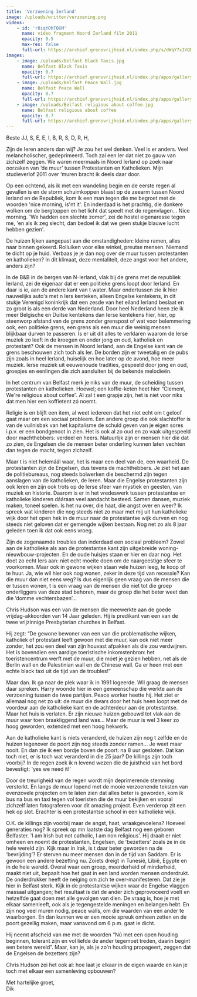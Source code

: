 ```yaml
---
title: 'Verzoening Ierland'
image: /uploads/written/verzoening.png
videos:
    - id: 'r8iqYOhTQGM'
      name: video fragment Noord Ierland film 2011
      opacity: 0.5
      max-res: false
      full-url: https://archief.grensvrijheid.nl/index.php/s/dWqY7xIVQRx21zB
images:
    - image: /uploads/Belfast Black Taxis.jpg
      name: Belfast Black Taxis
      opacity: 0.7
      full-url: https://archief.grensvrijheid.nl/index.php/apps/galleryplus?view=galleryplus#Beeldarchief%2F1998%2010%20FOTO'S%20Belfast%20-dia's-
    - image: /uploads/Belfast Peace Wall.jpg
      name: Belfast Peace Wall
      opacity: 0.7
      full-url: https://archief.grensvrijheid.nl/index.php/apps/galleryplus?view=galleryplus#Beeldarchief%2F1998%2010%20FOTO'S%20Belfast%20-dia's-
    - image: /uploads/Belfast religious about coffee.jpg
      name: Belfast religious about coffee
      opacity: 0.7
      full-url: https://archief.grensvrijheid.nl/index.php/apps/galleryplus?view=galleryplus#Beeldarchief%2F1998%2010%20FOTO'S%20Belfast%20-dia's-
---
```


Beste JJ, S, E, E, I, B, R, S, D, R, H,

Zijn de Ieren anders dan wij? Je zou het wel denken. Veel is er anders. Veel melancholischer, gedeprimeerd. Toch zal een Ier dat niet zo gauw van zichzelf zeggen. 
We waren meermaals in Noord Ierland op zoek naar oorzaken van ‘de muur’ tussen Protestanten en Katholieken. Mijn studieverlof 2011 over ‘muren bracht ik deels daar door. 

Op een ochtend, als ik met een wandeling begin en de eerste regen al gevallen is en de storm schuimkoppen blaast op de zeearm tussen Noord Ierland en de Republiek, kom ik een man tegen die me begroet met de woorden 'nice morning, is'nt it'. En inderdaad is het prachtig, die donkere wolken om de bergtoppen en het licht dat speelt met de regenvlagen... Nice morning. 'We hadden een slechte zomer', zei de hostel eigenaresse tegen me, 'en als ik zeg slecht, dan bedoel ik dat we geen stukje blauwe lucht hebben gezien'. 

De huizen lijken aangepast aan die omstandigheden: kleine ramen, alles naar binnen gekeerd. Rolluiken voor elke winkel, preutse mensen. Niemand te dicht op je huid. Verbaas je je dan nog over de muur tussen protestanten en katholieken? In dit klimaat, deze mentaliteit, deze angst voor het andere, anders zijn?

In de B&B in de bergen van N-Ierland, vlak bij de grens met de republiek Ierland, zei de eigenaar dat er een politieke grens loopt door Ierland. En daar is ie, aan de andere kant van t water. Maar ondertussen zie ik hier nauwelijks auto's met n Iers kenteken, alleen Engelse kentekens, in dit stukje Verenigd koninkrijk dat een zesde van het eiland Ierland beslaat en zo groot is als een derde van Nederland. Door heel Nederland heen zie ik meer Belgische en Duitse kentekens dan Ierse kentekens hier, hier, op steenworp afstand van de grens zonder grenspost of wat voor belemmering ook,  een politieke grens, een grens als een muur die weinig mensen blijkbaar durven te passeren. 
Is er uit dit alles te verklaren waarom de Ierse muziek zo leeft in de kroegen en onder jong en oud, katholiek en protestant? Ook de mensen in Noord Ierland, aan de Engelse kant van de grens beschouwen zich toch als Ier. De borden zijn er tweetalig en de pubs zijn zoals in heel Ierland, huiselijk en hoe later op de avond, hoe meer muziek. Ierse muziek uit eeuwenoude tradities, gespeeld door jong en oud, groepjes en eenlingen die zich aansluiten bij de bekende melodieën. 

In het centrum van Belfast merk je niks van de muur, de scheiding tussen protestanten en katholieken. Hoewel; een koffie-keten heet hier “Clement, We're religious about coffee”. Al zal t een grapje zijn, het is niet voor niks dat men hier een koffietent zó noemt. 

Religie is en blijft een item, al weet iedereen dat het niet echt om t geloof gaat maar om een sociaal probleem. Een andere groep die ook slachtoffer is van de vuilnisbak van het kapitalisme de schuld geven van je eigen sores i.p.v. er een bondgenoot in zien. Het is ook al zo oud en zo vaak uitgespeeld door machthebbers: verdeel en heers. Natuurlijk zijn er mensen hier die dat zo zien, de Engelsen die de mensen beter onderling kunnen laten vechten dan tegen de macht, tegen zichzelf. 

Maar t is niet helemáál waar, het is maar een deel van de, een waarheid. De protestanten zijn de Engelsen, dus tevens de machthebbers. Je ziet het aan de politiebureaus, nog steeds bolwerken die beschermd zijn tegen aanslagen van de katholieken, de Ieren. Maar die Engelse protestanten zijn ook Ieren en zijn ook trots op de Ierse sfeer van mystiek en geesten, van muziek en historie. Daarom is er in het vredeswerk tussen protestantse en katholieke kinderen dááraan veel aandacht besteed. Samen dansen, muziek maken, toneel spelen. Is het nu over, die haat, die angst over en weer? Ik spreek wat kinderen die nog steeds niet zo maar met mij uit hun katholieke wijk door het open hek in de muur naar de protestantse wijk durven en nog steeds niet geloven dat er gemengde wijken bestaan. Nog net zo als 8 jaar geleden toen ik dat ook eens vroeg. 

Zijn de zogenaamde troubles dan inderdaad een sociaal probleem? Zowel aan de katholieke als aan de protestantse kant zijn uitgebreide woning-nieuwbouw-projecten. En de oude huisjes staan er hier en daar nog. Het doet zo echt Iers aan: niet echt moeite doen om de naargeestige sfeer te voorkomen. Maar ook in gewone wijken staan vele huizen leeg, te koop of te huur. Ja, wie wil hier ook nog wonen, zeker in deze tijd van recessie?
Kan die muur dan niet eens weg? Is dus eigenlijk geen vraag van de mensen die er tussen wonen, t is een vraag van de mensen die niet tot die groep onderliggers van deze stad behoren, maar de groep die het beter weet dan die ’domme vechtersbazen’...

Chris Hudson was een van de mensen die meewerkte aan de goede vrijdag-akkoorden van 14 Jaar geleden. Hij is predikant van een van de twee vrijzinnige Presbyterian churches in Belfast. 

Hij zegt: “De gewone bewoner van een van die problematische wijken, katholiek of protestant leeft gewoon met die muur, kan ook niet meer zonder, het zou een deel van zijn houvast afpakken als die zou verdwijnen. Het is bovendien een aardige toeristische inkomstenbron: het toeristencentrum werft met de muur, die móet je gezien hebben, net als de Berlin wall en de Palestinian wall en de Chinese wall. Ga er heen met een echte black taxi uit de tijd van de troubles!”

Maar dan. Ik ga naar de plek waar ik in 1991 logeerde. Wil graag de mensen daar spreken. Harry woonde hier in een gemeenschap die werkte aan de verzoening tussen de twee partijen. Peace worker heette hij. Het ziet er allemaal nog net zo uit: de muur die dwars door het huis heen loopt met de voordeur aan de katholieke kant en de achterdeur aan de protestantse. Maar het huis is verlaten. Er zijn nieuwe huizen gebouwd tot vlak aan de muur waar toen braakliggend land was... Maar de muur is wel 3 keer zo hoog geworden, extended met een hoog hekwerk.

Aan de katholieke kant is niets veranderd, de huizen zijn nog t zelfde en de huizen tegenover de poort zijn nog steeds zonder ramen... Je weet maar nooit. En dan zie ik een bordje boven de poort: na 8 uur gesloten. Dat kan toch niet, er is toch wat veranderd in die 25 jaar? De killings zijn toch voorbij? In de regen zoek ik n levend wezen die de juistheid van het bord bevestigt: 'yes we need it!'

Door de treurigheid van de regen wordt mijn deprimerende stemming versterkt. En langs de muur lopend met de mooie verzoenende teksten van evenzovele projecten om te laten zien dat alles beter is geworden, kom ik bus na bus en taxi tegen vol toeristen die de muur bekijken en vooral zichzelf laten fotograferen voor dit amazing project. Even verderop zit een hek op slot. Erachter is een protestantse school in een katholieke wijk.

O.K. de killings zijn voorbij maar de angst, haat, wraakgevoelens? Hoeveel generaties nog? Ik spreek op mn laatste dag Belfast nog een geboren Belfaster. 'I am Irish but not catholic, I am non religious'. Hij draait er niet omheen en noemt de protestanten, Engelsen, de 'bezetters' zoals ze in de hele wereld zijn. Kijk maar in Irak, is t daar beter geworden na de ‘bevrijding’? Er sterven nu meer mensen dan in de tijd van Saddam. Er is gewoon een andere bezetting nu. Zoiets dreigt in Tunesië, Libië, Egypte en in de hele wereld. Overal waar een groep, meerderheid of minderheid, maakt niet uit, bepaalt hoe het gaat in een land worden mensen onderdrukt. De onderdrukker heeft de neiging om zich te over-manifesteren. Dat zie je hier in Belfast sterk. Kijk in de protestantse wijken waar de Engelse vlaggen massaal uitgangen; het resultaat is dat de ander zich geprovoceerd voelt en hetzelfde gaat doen met alle gevolgen van dien. De vraag is, hoe je met elkaar samenleeft, ook als je tegengestelde meningen en belangen hebt. En zijn nog veel muren nodig, peace walls, om die waarden van een ander te waarborgen. En dan kunnen we er een mooie spreuk omheen zetten en de poort gezellig maken, maar vanavond om 6 p.m. gaat ie dicht.

Hij neemt afscheid van me met de woorden “Nú met een open houding beginnen, tolerant zijn en vol liefde de ander tegemoet treden, daarin begint een betere wereld”. Maar, kan je, als je zo'n houding propageert, zeggen dat de Engelsen de bezetters zijn? 

Chris Hudson zei het ook al: hoe laat je elkaar in de eigen waarde en kan je toch met elkaar een samenleving opbouwen?

Met hartelijke groet,<br />
Dik
